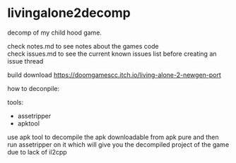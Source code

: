 # livingalone2decomp
decomp of my child hood game.

check notes.md to see notes about the games code<br>
check issues.md to see the current known issues list before creating an issue thread

build download <a href="https://doomgamescc.itch.io/living-alone-2-newgen-port">https://doomgamescc.itch.io/living-alone-2-newgen-port</a>

how to deconpile:

tools:
- assetripper
- apktool

use apk tool to decompile the apk downloadable from apk pure and then run assetripper on it which will give you the decompiled project of the game due to lack of il2cpp